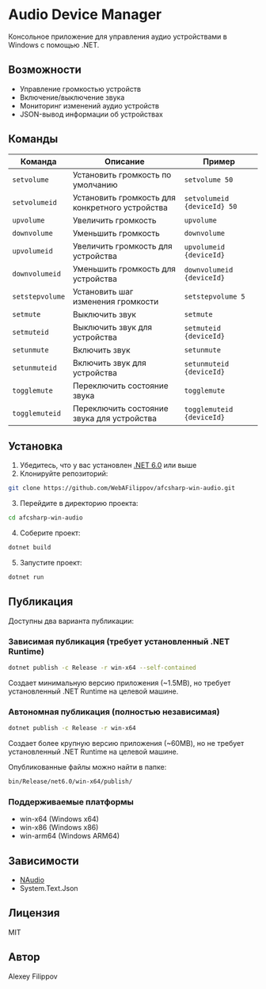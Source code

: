 # Audio Device Manager

Консольное приложение для управления аудио устройствами в Windows с помощью .NET.

## Возможности

- Управление громкостью устройств
- Включение/выключение звука
- Мониторинг изменений аудио устройств
- JSON-вывод информации об устройствах

## Команды

| Команда | Описание | Пример |
|---------|----------|--------|
| `setvolume` | Установить громкость по умолчанию | `setvolume 50` |
| `setvolumeid` | Установить громкость для конкретного устройства | `setvolumeid {deviceId} 50` |
| `upvolume` | Увеличить громкость | `upvolume` |
| `downvolume` | Уменьшить громкость | `downvolume` |
| `upvolumeid` | Увеличить громкость для устройства | `upvolumeid {deviceId}` |
| `downvolumeid` | Уменьшить громкость для устройства | `downvolumeid {deviceId}` |
| `setstepvolume` | Установить шаг изменения громкости | `setstepvolume 5` |
| `setmute` | Выключить звук | `setmute` |
| `setmuteid` | Выключить звук для устройства | `setmuteid {deviceId}` |
| `setunmute` | Включить звук | `setunmute` |
| `setunmuteid` | Включить звук для устройства | `setunmuteid {deviceId}` |
| `togglemute` | Переключить состояние звука | `togglemute` |
| `togglemuteid` | Переключить состояние звука для устройства | `togglemuteid {deviceId}` |

## Установка

1. Убедитесь, что у вас установлен [.NET 6.0](https://dotnet.microsoft.com/download) или выше
2. Клонируйте репозиторий: 
``` bash
git clone https://github.com/WebAFilippov/afcsharp-win-audio.git
```
3. Перейдите в директорию проекта: 
``` bash
cd afcsharp-win-audio
```
4. Соберите проект: 
``` bash
dotnet build
```
5. Запустите проект: 
``` bash
dotnet run
```

## Публикация

Доступны два варианта публикации:

### Зависимая публикация (требует установленный .NET Runtime)

``` bash
dotnet publish -c Release -r win-x64 --self-contained
```
Создает минимальную версию приложения (~1.5MB), но требует установленный .NET Runtime на целевой машине.

### Автономная публикация (полностью независимая)

``` bash
dotnet publish -c Release -r win-x64
```
Создает более крупную версию приложения (~60MB), но не требует установленный .NET Runtime на целевой машине.

Опубликованные файлы можно найти в папке:
``` bash
bin/Release/net6.0/win-x64/publish/
```

### Поддерживаемые платформы

- win-x64 (Windows x64)
- win-x86 (Windows x86)
- win-arm64 (Windows ARM64)

## Зависимости

- [NAudio](https://github.com/naudio/NAudio)
- System.Text.Json

## Лицензия

MIT

## Автор

Alexey Filippov



